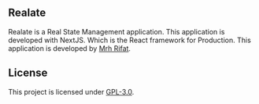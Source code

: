 ## Realate
Realate is a Real State Management application. This application is developed with NextJS. Which is the React framework for Production. This application is developed by [Mrh Rifat](https://github.com/mrhrifat).




## License
This project is licensed under [GPL-3.0](https://github.com/mrhrifat/realate/blob/master/LICENSE.md).